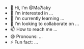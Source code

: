 - 👋 Hi, I’m @Ma7laky
- 👀 I’m interested in ...
- 🌱 I’m currently learning ...
- 💞️ I’m looking to collaborate on ...
- 📫 How to reach me ...
- 😄 Pronouns: ...
- ⚡ Fun fact: ...

<!---
Ma7laky/Ma7laky is a ✨ special ✨ repository because its `README.md` (this file) appears on your GitHub profile.
You can click the Preview link to take a look at your changes.
--->
